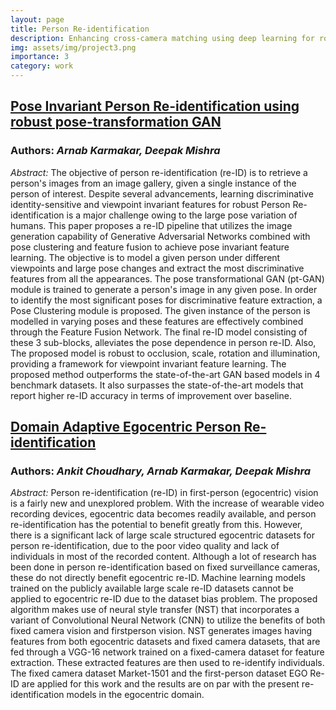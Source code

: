 ```yaml
---
layout: page
title: Person Re-identification
description: Enhancing cross-camera matching using deep learning for robust surveillance applications
img: assets/img/project3.png
importance: 3
category: work
---
```



## [Pose Invariant Person Re-identification using robust pose-transformation GAN](https://arxiv.org/pdf/2105.00930)
### Authors: _Arnab Karmakar, Deepak Mishra_

_Abstract:_ The objective of person re-identification (re-ID) is to retrieve a person's images from an image gallery, given a single instance of the person of interest. Despite several advancements, learning discriminative identity-sensitive and viewpoint invariant features for robust Person Re-identification is a major challenge owing to the large pose variation of humans. This paper proposes a re-ID pipeline that utilizes the image generation capability of Generative Adversarial Networks combined with pose clustering and feature fusion to achieve pose invariant feature learning. The objective is to model a given person under different viewpoints and large pose changes and extract the most discriminative features from all the appearances. The pose transformational GAN (pt-GAN) module is trained to generate a person's image in any given pose. In order to identify the most significant poses for discriminative feature extraction, a Pose Clustering module is proposed. The given instance of the person is modelled in varying poses and these features are effectively combined through the Feature Fusion Network. The final re-ID model consisting of these 3 sub-blocks, alleviates the pose dependence in person re-ID. Also, The proposed model is robust to occlusion, scale, rotation and illumination, providing a framework for viewpoint invariant feature learning. The proposed method outperforms the state-of-the-art GAN based models in 4 benchmark datasets. It also surpasses the state-of-the-art models that report higher re-ID accuracy in terms of improvement over baseline.

## [Domain Adaptive Egocentric Person Re-identification](https://arxiv.org/pdf/2103.04870)
### Authors: _Ankit Choudhary, Arnab Karmakar, Deepak Mishra_

_Abstract:_ Person re-identification (re-ID) in first-person (egocentric) vision is a fairly new and unexplored problem. With the increase of wearable video recording devices, egocentric data becomes readily available, and person re-identification has the potential to benefit greatly from this. However, there is a significant lack of large scale structured egocentric datasets for person re-identification, due to the poor video quality and lack of individuals in most of the recorded content. Although a lot of research has been done in person re-identification based on fixed surveillance cameras, these do not directly benefit egocentric re-ID. Machine learning models trained on the publicly available large scale re-ID datasets cannot be applied to egocentric re-ID due to the dataset bias problem. The proposed algorithm makes use of neural style transfer (NST) that incorporates a variant of Convolutional Neural Network (CNN) to utilize the benefits of both fixed camera vision and firstperson vision. NST generates images having features from both egocentric datasets and fixed camera datasets, that are fed through a VGG-16 network trained on a fixed-camera dataset for feature extraction. These extracted features are then used to re-identify individuals. The fixed camera dataset Market-1501 and the first-person dataset EGO Re-ID are applied for this work and the results are on par with the present re-identification models in the egocentric domain.

<!-- Every project has a beautiful feature showcase page.
It's easy to include images in a flexible 3-column grid format.
Make your photos 1/3, 2/3, or full width.

To give your project a background in the portfolio page, just add the img tag to the front matter like so:

    ---
    layout: page
    title: project
    description: a project with a background image
    img: /assets/img/12.jpg
    ---

<div class="row">
    <div class="col-sm mt-3 mt-md-0">
        {% include figure.html path="assets/img/1.jpg" title="example image" class="img-fluid rounded z-depth-1" %}
    </div>
    <div class="col-sm mt-3 mt-md-0">
        {% include figure.html path="assets/img/3.jpg" title="example image" class="img-fluid rounded z-depth-1" %}
    </div>
    <div class="col-sm mt-3 mt-md-0">
        {% include figure.html path="assets/img/5.jpg" title="example image" class="img-fluid rounded z-depth-1" %}
    </div>
</div>
<div class="caption">
    Caption photos easily. On the left, a road goes through a tunnel. Middle, leaves artistically fall in a hipster photoshoot. Right, in another hipster photoshoot, a lumberjack grasps a handful of pine needles.
</div>
<div class="row">
    <div class="col-sm mt-3 mt-md-0">
        {% include figure.html path="assets/img/5.jpg" title="example image" class="img-fluid rounded z-depth-1" %}
    </div>
</div>
<div class="caption">
    This image can also have a caption. It's like magic.
</div>

You can also put regular text between your rows of images.
Say you wanted to write a little bit about your project before you posted the rest of the images.
You describe how you toiled, sweated, *bled* for your project, and then... you reveal its glory in the next row of images.


<div class="row justify-content-sm-center">
    <div class="col-sm-8 mt-3 mt-md-0">
        {% include figure.html path="assets/img/6.jpg" title="example image" class="img-fluid rounded z-depth-1" %}
    </div>
    <div class="col-sm-4 mt-3 mt-md-0">
        {% include figure.html path="assets/img/11.jpg" title="example image" class="img-fluid rounded z-depth-1" %}
    </div>
</div>
<div class="caption">
    You can also have artistically styled 2/3 + 1/3 images, like these.
</div>


The code is simple.
Just wrap your images with `<div class="col-sm">` and place them inside `<div class="row">` (read more about the <a href="https://getbootstrap.com/docs/4.4/layout/grid/">Bootstrap Grid</a> system).
To make images responsive, add `img-fluid` class to each; for rounded corners and shadows use `rounded` and `z-depth-1` classes.
Here's the code for the last row of images above:

{% raw %}
```html
<div class="row justify-content-sm-center">
    <div class="col-sm-8 mt-3 mt-md-0">
        {% include figure.html path="assets/img/6.jpg" title="example image" class="img-fluid rounded z-depth-1" %}
    </div>
    <div class="col-sm-4 mt-3 mt-md-0">
        {% include figure.html path="assets/img/11.jpg" title="example image" class="img-fluid rounded z-depth-1" %}
    </div>
</div>
```
{% endraw %} -->
